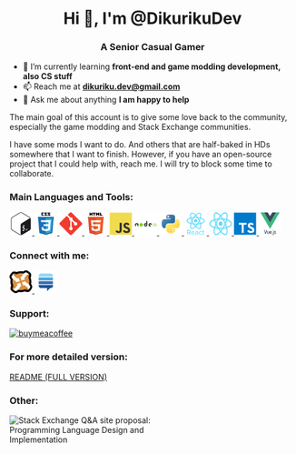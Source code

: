 <!-- HEADER -->
<h1 align="center">Hi 👋, I'm @DikurikuDev</h1>
<h3 align="center">A Senior Casual Gamer</h3>
<!-- /HEADER -->

<!-- GENERAL_INFO -->
- 🌱 I’m currently learning **front-end and game modding development, also CS stuff**
- 📫 Reach me at **dikuriku.dev@gmail.com**
- 💬 Ask me about anything **I am happy to help**
<!-- /GENERAL_INFO -->

<!-- INTRODUCTION -->
The main goal of this account is to give some love back to the community, especially the game modding and Stack Exchange communities.

I have some mods I want to do. And others that are half-baked in HDs somewhere that I want to finish. However, if you have an open-source project that I could help with, reach me. I will try to block some time to collaborate.
<!-- /INTRODUCTION -->

<!-- ICONS -->
<h3 align="left">Main Languages and Tools:</h3>
<p align="left">
  <a href="https://www.gnu.org/software/bash/">
    <img src="icons/bash.svg" alt="bash" width="40" height="40" />
  </a>
  <a href="https://developer.mozilla.org/en-US/docs/Web/CSS">
    <img src="icons/css3.svg" alt="css3" width="40" height="40" />
  </a>
  <a href="https://git-scm.com/">
    <img src="icons/git.svg" alt="git" width="40" height="40" />
  </a>
  <a href="https://developer.mozilla.org/en-US/docs/Web/HTML">
    <img src="icons/html5.svg" alt="html5" width="40" height="40" />
  </a>
  <a href="https://developer.mozilla.org/en-US/docs/Web/JavaScript">
    <img src="icons/javascript.svg" alt="javascript" width="40" height="40" />
  </a>
  <a href="https://nodejs.org">
    <img src="icons/nodejs.svg" alt="nodejs" width="40" height="40" />
  </a>
  <a href="https://www.python.org">
    <img src="icons/python.svg" alt="python" width="40" height="40" />
  </a> 
  <a href="https://reactjs.org/">
    <img src="icons/reactjs.svg" alt="reactjs" width="40" height="40" />
  </a>
  <a href="https://reactnative.dev/">
    <img src="icons/reactnative.svg" alt="reactnative" width="40" height="40"/>
  </a>
  <a href="https://www.typescriptlang.org/">
    <img src="icons/typescript.svg" alt="typescript" width="40" height="40" />
  </a>
  <a href="https://vuejs.org/">
    <img src="icons/vuejs.svg" alt="vuejs" width="40" height="40" />
  </a>
</p>

<h3 align="left">Connect with me:</h3>
<p align="left">
  <a href="https://www.nexusmods.com/users/180434223">
    <img src="icons/nexusmods.svg" alt="nexusmods" height="40" width="40" />
  </a>
  <a href="https://stackexchange.com/users/28471655/dikurikudev?tab=accounts">
    <img src="icons/stackexchange.svg" alt="stackexchange" height="40" width="40" />
  </a>
</p>

<h3 align="left">Support:</h3>
<p align="left">
  <a href="https://www.buymeacoffee.com/DikurikuDev">
    <img src="https://cdn.buymeacoffee.com/buttons/v2/default-yellow.png" alt="buymeacoffee" height="50" width="210" />
  </a>
</p>

<h3 align="left">For more detailed version:</h3>
<p align="left">
  <a href="README_full_version.md">
    README (FULL VERSION)
  </a>
</p>

<h3 align="left">Other:</h3>
<p align="left">
  <a
    href="https://area51.stackexchange.com/proposals/127456/programming-language-design-and-implementation?referrer=NjI4YTdlZWNjOTk5YjBmODRlNjkwYjlhOTMyZTU0NDg1Mjk2MjIwOWQ5NzQ1OTFjZmE3NTk0ODY2YjYzNDg3MYHpFvveLlb2MMwVzxRsucGzz6IdWz1KfqDekNll9Ocq0"
  >
    <img
      align="left"
      src="https://area51.stackexchange.com/ads/proposal/127456.png"
      width="300"
      height="250"
      alt="Stack Exchange Q&A site proposal: Programming Language Design and Implementation"
    />
  </a>
</p>
<!-- /ICONS -->
